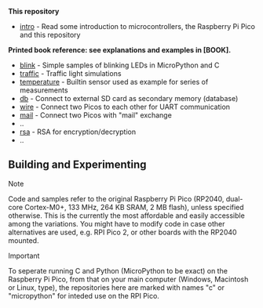 
__This repository__

* [intro](./intro/)               - Read some introduction to microcontrollers,
                                    the Raspberry Pi Pico and this repository

__Printed book reference: see explanations and examples in [BOOK].__

* [blink](./blink/)               - Simple samples of blinking LEDs in MicroPython and C
* [traffic](./traffic/)           - Traffic light simulations
* [temperature](./temperature/)   - Builtin sensor used as example for series of measurements  
* [db](./storage/db/)             - Connect to external SD card as secondary memory (database)
* [wire](./wire/)                 - Connect two Picos to each other for UART communication
* [mail](./wire/mail/)            - Connect two Picos with "mail" exchange
* ..
* [rsa](./secure/)                - RSA for encryption/decryption
* ..

## Building and Experimenting

> [!NOTE]
> Code and samples refer to the original Raspberry Pi Pico (RP2040, dual-core Cortex-M0+,
> 133 MHz, 264 KB SRAM, 2 MB flash), unless specified otherwise.
> This is the currently the most affordable and easily accessible among the variations.
> You might have to modify code in case other alternatives are used, e.g. RPI Pico 2, or
> other boards with the RP2040 mounted.

> [!IMPORTANT]
> To seperate running C and Python (MicroPython to be exact) on the Raspberry Pi Pico,
> from that on your main computer (Windows, Macintosh or Linux, type), the repositories
> here are marked with names "c" or "micropython" for inteded use on the RPI Pico.
